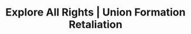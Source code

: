 ---
title: Explore All Rights | Union Formation Retaliation
layout: entitlement
experience: "I am being retaliated against for supporting an effort to bring in a union to improve my work situation."
right: organizing-rights
entitlement:
  - header: You have the right to engage with others to improve wages and working conditions.
  - description: You have the right to exercise your rights related to forming, joining, or assisting a labor organization for collective bargaining purposes or working together without a union to improve terms and conditions of employment. You have a right to participate or not participate in any of these activities. You have a right to not be restrained or coerced by employers or labor organizations in exercising these rights..
actions:
  - { header: "File a charge or petition to protect your right.", description: "You have the right to be protected and you can start by filing a charge or petition with the National Labor Relations Board who is here to help.", id: "nlrb-claim", cta: "File Now" }
---